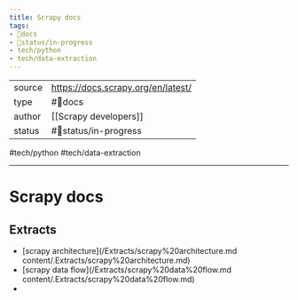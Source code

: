 ```yaml
---
title: Scrapy docs
tags:
- 📖docs
- 🚦status/in-progress
- tech/python
- tech/data-extraction
---
```



<table>
<tr>
<td> source </td>
<td> <a href="https://docs.scrapy.org/en/latest/">https://docs.scrapy.org/en/latest/</a> </td>
</tr>
<tr>
<td> type </td>
<td> #📖docs </td>
</tr>
<tr>
<td> author </td>
<td> [[Scrapy developers]] </td>
</tr>
<tr>
<td> status </td>
<td> #🚦status/in-progress </td>
</tr>
</table>

#tech/python #tech/data-extraction 

---

# Scrapy docs

## Extracts
- [scrapy architecture](/Extracts/scrapy%20architecture.md
content/.Extracts/scrapy%20architecture.md)
- [scrapy data flow](/Extracts/scrapy%20data%20flow.md
content/.Extracts/scrapy%20data%20flow.md)
- 
